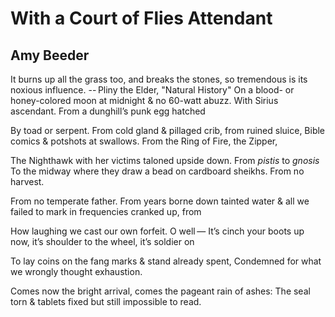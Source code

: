 # With a Court of Flies Attendant
## Amy Beeder
It burns up all the grass too, and breaks the stones, so tremendous is its
noxious influence.
-- Pliny the Elder, "Natural History"
On a blood- or honey-colored moon at midnight & no 60-watt abuzz. With
Sirius ascendant. From a dunghill’s punk egg hatched

By toad or serpent. From cold gland & pillaged crib, from ruined sluice,
Bible comics & potshots at swallows. From the Ring of Fire, the Zipper,

The Nighthawk with her victims taloned upside down. From _pistis_ to _gnosis_
To the midway where they draw a bead on cardboard sheikhs. From no harvest.

From no temperate father. From years borne down tainted water
& all we failed to mark in frequencies cranked up, from

How laughing we cast our own forfeit. O well —
It’s cinch your boots up now, it’s shoulder to the wheel, it’s soldier on

To lay coins on the fang marks & stand already spent,
Condemned for what we wrongly thought exhaustion.

Comes now the bright arrival, comes the pageant rain of ashes:
The seal torn & tablets fixed but still impossible to read.